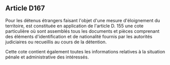 Article D167
----
Pour les détenus étrangers faisant l'objet d'une mesure d'éloignement du
territoire, est constituée en application de l'article D. 155 une cote
particulière où sont assemblés tous les documents et pièces comprenant des
éléments d'identification et de nationalité fournis par les autorités
judiciaires ou recueillis au cours de la détention.

Cette cote contient également toutes les informations relatives à la situation
pénale et administrative des intéressés.
